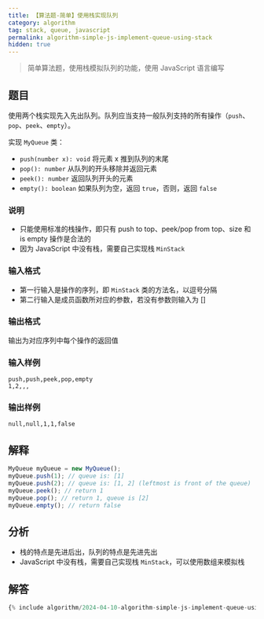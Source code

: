 ```yaml
---
title: 【算法题-简单】使用栈实现队列
category: algorithm
tag: stack, queue, javascript
permalink: algorithm-simple-js-implement-queue-using-stack
hidden: true
---
```


> 简单算法题，使用栈模拟队列的功能，使用 JavaScript 语言编写

## 题目

使用两个栈实现先入先出队列。队列应当支持一般队列支持的所有操作（`push`、`pop`、`peek`、`empty`）。

实现 `MyQueue` 类：

* `push(number x): void` 将元素 x 推到队列的末尾
* `pop(): number` 从队列的开头移除并返回元素
* `peek(): number` 返回队列开头的元素
* `empty(): boolean` 如果队列为空，返回 `true`，否则，返回 `false`

### 说明

* 只能使用标准的栈操作，即只有 push to top、peek/pop from top、size 和 is empty 操作是合法的
* 因为 JavaScript 中没有栈，需要自己实现栈 `MinStack`

### 输入格式

* 第一行输入是操作的序列，即 `MinStack` 类的方法名，以逗号分隔
* 第二行输入是成员函数所对应的参数，若没有参数则输入为 []

### 输出格式

输出为对应序列中每个操作的返回值

### 输入样例

```plaintext
push,push,peek,pop,empty
1,2,,,
```

### 输出样例

```plaintext
null,null,1,1,false
```

## 解释

```js
MyQueue myQueue = new MyQueue();
myQueue.push(1); // queue is: [1]
myQueue.push(2); // queue is: [1, 2] (leftmost is front of the queue)
myQueue.peek(); // return 1
myQueue.pop(); // return 1, queue is [2]
myQueue.empty(); // return false
```

## 分析

* 栈的特点是先进后出，队列的特点是先进先出
* JavaScript 中没有栈，需要自己实现栈 `MinStack`，可以使用数组来模拟栈

## 解答

```js
{% include algorithm/2024-04-10-algorithm-simple-js-implement-queue-using-stack.js %}
```
